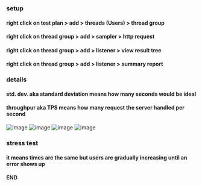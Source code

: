 <h3>setup</h3>

<h4>right click on test plan > add > threads (Users) > thread group</h4>
<h4>right click on thread group > add > sampler > http request</h4>
<h4>right click on thread group > add > listener > view result tree</h4>
<h4>right click on thread group > add > listener > summary report</h4>

<h3>details</h3>
<h4>std. dev. aka standard deviation means how many seconds would be ideal</h4>
<h4>throughpur aka TPS means how many request the server handled per second</h4>

![image](https://github.com/ReNayeem/JMeter/assets/96969117/a4375fd2-5dda-4030-ae65-12f35fed2e77)
![image](https://github.com/ReNayeem/JMeter/assets/96969117/f712947b-b2d0-4f97-bdc9-66960855fe3a)
![image](https://github.com/ReNayeem/JMeter/assets/96969117/3fb6687f-aeca-45cb-a40d-ab3114bfb9c6)
![image](https://github.com/ReNayeem/JMeter/assets/96969117/278ba1f7-179c-44e3-b943-01d507dec09c)


<h3>stress test</h3>
<h4>it means times are the same but users are gradually increasing until an error shows up</h4>


<h4>END</h4>

